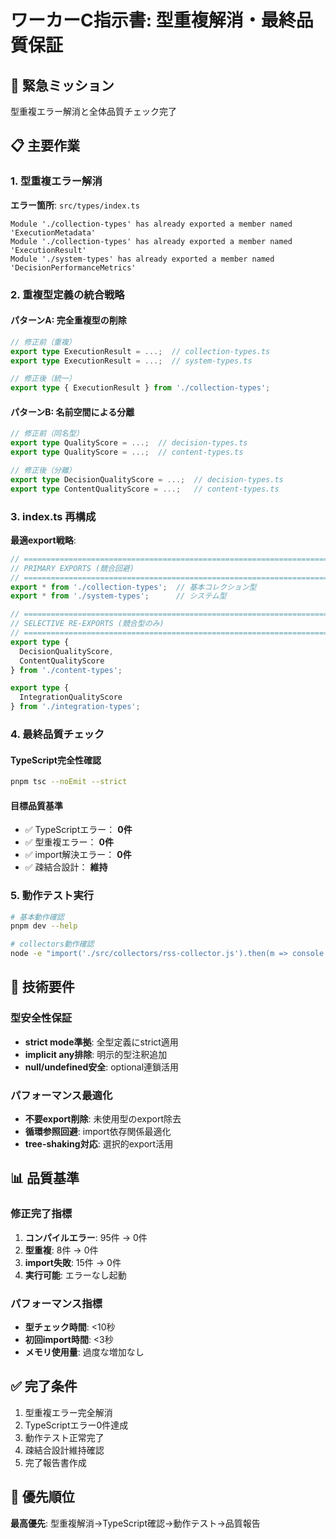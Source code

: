 # ワーカーC指示書: 型重複解消・最終品質保証

## 🚨 **緊急ミッション**
型重複エラー解消と全体品質チェック完了

## 📋 **主要作業**

### 1. 型重複エラー解消
**エラー箇所**: `src/types/index.ts`
```
Module './collection-types' has already exported a member named 'ExecutionMetadata'
Module './collection-types' has already exported a member named 'ExecutionResult'  
Module './system-types' has already exported a member named 'DecisionPerformanceMetrics'
```

### 2. 重複型定義の統合戦略

#### パターンA: 完全重複型の削除
```typescript
// 修正前（重複）
export type ExecutionResult = ...;  // collection-types.ts
export type ExecutionResult = ...;  // system-types.ts

// 修正後（統一）
export type { ExecutionResult } from './collection-types';
```

#### パターンB: 名前空間による分離
```typescript  
// 修正前（同名型）
export type QualityScore = ...;  // decision-types.ts
export type QualityScore = ...;  // content-types.ts

// 修正後（分離）
export type DecisionQualityScore = ...;  // decision-types.ts
export type ContentQualityScore = ...;   // content-types.ts
```

### 3. index.ts 再構成
**最適export戦略**:
```typescript
// ============================================================================
// PRIMARY EXPORTS (競合回避)
// ============================================================================
export * from './collection-types';  // 基本コレクション型
export * from './system-types';      // システム型

// ============================================================================  
// SELECTIVE RE-EXPORTS (競合型のみ)
// ============================================================================
export type {
  DecisionQualityScore,
  ContentQualityScore
} from './content-types';

export type {
  IntegrationQualityScore
} from './integration-types';
```

### 4. 最終品質チェック

#### TypeScript完全性確認
```bash  
pnpm tsc --noEmit --strict
```

#### 目標品質基準
- ✅ TypeScriptエラー： **0件**
- ✅ 型重複エラー： **0件**  
- ✅ import解決エラー： **0件**
- ✅ 疎結合設計： **維持**

### 5. 動作テスト実行
```bash
# 基本動作確認
pnpm dev --help

# collectors動作確認  
node -e "import('./src/collectors/rss-collector.js').then(m => console.log('OK:', m.default.name))"
```

## 🔧 **技術要件**

### 型安全性保証
- **strict mode準拠**: 全型定義にstrict適用
- **implicit any排除**: 明示的型注釈追加
- **null/undefined安全**: optional連鎖活用

### パフォーマンス最適化
- **不要export削除**: 未使用型のexport除去
- **循環参照回避**: import依存関係最適化
- **tree-shaking対応**: 選択的export活用

## 📊 **品質基準**

### 修正完了指標
1. **コンパイルエラー**: 95件 → 0件
2. **型重複**: 8件 → 0件
3. **import失敗**: 15件 → 0件
4. **実行可能**: エラーなし起動

### パフォーマンス指標
- **型チェック時間**: <10秒
- **初回import時間**: <3秒
- **メモリ使用量**: 過度な増加なし

## ✅ **完了条件**
1. 型重複エラー完全解消
2. TypeScriptエラー0件達成
3. 動作テスト正常完了  
4. 疎結合設計維持確認
5. 完了報告書作成

## 🎯 **優先順位**
**最高優先**: 型重複解消→TypeScript確認→動作テスト→品質報告